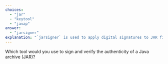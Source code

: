 ```yaml
---
choices:
  - "jar"
  - "keytool"
  - "javap"
answer:
  - "jarsigner"
explanation: "`jarsigner` is used to apply digital signatures to JAR files and verify their integrity, critical for secure Java application distribution."
---
```


Which tool would you use to sign and verify the authenticity of a Java archive (JAR)?
